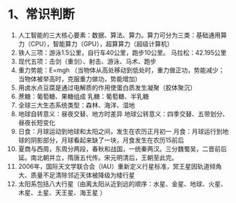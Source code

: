 # 1、常识判断

1. 人工智能的三大核心要素：数据、算法、算力。算力可分为三类：基础通用算力（CPU），智能算力（GPU），超算算力（超级计算机）
2. 铁人三项：游泳1.5公里，自行车40公里，跑步10公里。 马拉松：42.195公里
3. 现代五项：击剑（重剑）、射击、游泳、马术、跑步
4. 重力势能：E=mgh （当物体从高处移动到低处时，重力做正功，势能减少；当物体被举高时，克服重力做功，势能增加）
5. 用卤水点豆腐是通过电解质的作用使蛋白质发生凝聚（胶体聚沉）
6. 蔗糖：葡萄糖、果糖组成    乳糖：葡萄糖、半乳糖
7. 全球三大生态系统类型：森林、海洋、湿地
8. 地球自转意义：昼夜交替、地方时差异   地球公转意义：四季交替、五带划分、昼夜长短变化
9. 日食：月球运动到地球和太阳之间，发生在农历正月初一   月食：月球运行到地球的阴影部分，月球看起来缺了一块，月食发生在农历15前后
10. 夏商与西周，东周分两段，春秋和战国，一统秦两汉。三分魏蜀吴，二晋前后延。南北朝并立，隋唐五代传。宋元明清后，王朝至此完。
11. 2006年，国际天文学联合会（IAU）重新定义行星标准，冥王星因轨道倾角大、质量不足清除邻近天体被降级为矮行星
12. 太阳系包括八大行星（由离太阳从近到远的顺序：水星、金星、地球、火星、木星、土星、天王星、海王星 ）